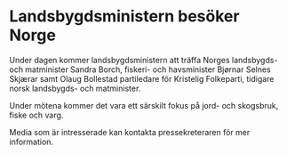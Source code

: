 # Landsbygdsministern besöker Norge

Under dagen kommer landsbygdsministern att träffa Norges landsbygds\- och matminister Sandra Borch, fiskeri\- och havsminister Bjørnar Selnes Skjærar samt Olaug Bollestad partiledare för Kristelig Folkeparti, tidigare norsk landsbygds\- och matminister.

Under mötena kommer det vara ett särskilt fokus på jord\- och skogsbruk, fiske och varg.

Media som är intresserade kan kontakta pressekreteraren för mer information.
